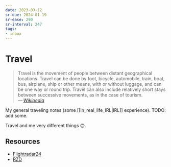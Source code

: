```yaml
---
date: 2023-03-12
sr-due: 2024-01-19
sr-ease: 290
sr-interval: 247
tags:
- inbox
---
```


# Travel

> Travel is the movement of people between distant geographical locations.
> Travel can be done by foot, bicycle, automobile, train, boat, bus, airplane,
> ship or other means, with or without luggage, and can be one way or round
> trip. Travel can also include relatively short stays between successive
> movements, as in the case of tourism.\
> — <cite>[Wikipedia](https://en.wikipedia.org/wiki/Travel)</cite>

My general traveling notes (some [[In_real_life_IRL|IRL]] experience). TODO: add
some.

Travel and me very different things 🙃.

## Resources

- [Flightradar24](https://www.flightradar24.com/)
- [RZD](http://www.rzd.ru/)
